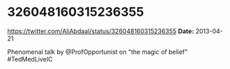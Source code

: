 # 326048160315236355
https://twitter.com/AliAbdaal/status/326048160315236355
**Date:** 2013-04-21

Phenomenal talk by @ProfOpportunist on "the magic of belief" #TedMedLiveIC
